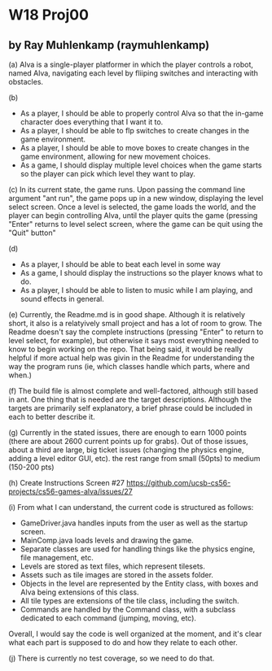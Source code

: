 # W18 Proj00 #
## by Ray Muhlenkamp (raymuhlenkamp) ##

(a) Alva is a single-player platformer in which the player controls a robot, named Alva, navigating each level by fliiping switches and interacting with obstacles.

(b)
- As a player, I should be able to properly control Alva so that the in-game character does everything that I want it to.
- As a player, I should be able to flp switches to create changes in the game environment.
- As a player, I should be able to move boxes to create changes in the game environment, allowing for new movement choices.
- As a game, I should display multiple level choices when the game starts so the player can pick which level they want to play.

(c) 
In its current state, the game runs. Upon passing the command line argument "ant run", the game pops up in a new window, displaying the level select screen. Once a level is selected, the game loads the world, and the player can begin controlling Alva, until the player quits the game (pressing "Enter" returns to level select screen, where the game can be quit using the "Quit" button"

(d)
- As a player, I should be able to beat each level in some way
- As a game, I should display the instructions so the player knows what to do. 
- As a player, I should be able to listen to music while I am playing, and sound effects in general.

(e)
Currently, the Readme.md is in good shape. Although it is relatively short, it also is a relatyively small project and has a lot of room to grow. The Readme doesn't say the complete instructions (pressing "Enter" to return to level select, for example), but otherwise it says most everything needed to know to begin working on the repo. That being said, it would be really helpful if more actual help was givin in the Readme for understanding the way the program runs (ie, which classes handle which parts, where and when.)

(f)
The build file is almost complete and well-factored, although still based in ant. One thing that is needed are the target descriptions. Although the targets are primarily self explanatory, a brief phrase could be included in each to better describe it. 

(g)
Currently in the stated issues, there are enough to earn 1000 points (there are about 2600 current points up for grabs). Out of those issues, about a third are large, big ticket issues (changing the physics engine, adding a level editor GUI, etc). the rest range from small (50pts) to medium (150-200 pts)

(h)
Create Instructions Screen #27 https://github.com/ucsb-cs56-projects/cs56-games-alva/issues/27

(i) 
From what I can understand, the current code is structured as follows:

- GameDriver.java handles inputs from the user as well as the startup screen.
- MainComp.java loads levels and drawing the game.
- Separate classes are used for handling things like the physics engine, file management, etc.
- Levels are stored as text files, which represent tilesets.
- Assets such as tile images are stored in the assets folder.
- Objects in the level are represented by the Entity class, with boxes and Alva being extensions of this class.
- All tile types are extensions of the tile class, including the switch.
- Commands are handled by the Command class, with a subclass dedicated to each command (jumping, moving, etc).

Overall, I would say the code is well organized at the moment, and it's clear what each part is supposed to do and how they relate to each other.

(j) 
There is currently no test coverage, so we need to do that.
